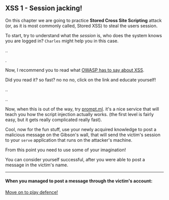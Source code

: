 XSS 1 - Session jacking!
----------------------

On this chapter we are going to practice **Stored Cross Site Scripting** attack (or, as it is most commonly called, Stored XSS) to steal the users session.

To start, try to understand what the *session* is, who does the system knows you are logged in? `Charles` might help you in this case.

.. 

.

Now, I recommend you to read what [OWASP has to say about XSS](https://www.owasp.org/index.php/Cross-site_Scripting_%28XSS%29).

Did you read it? so fast? no no no, click on the link and educate yourself!

.. 

..

Now, when this is out of the way, try [prompt.ml](http://prompt.ml/). it's a nice service that will teach you how the script injection actually works. (the first level is fairly easy, but it gets really complicated really fast).

Cool, now for the fun stuff, use your newly acquired knowledge to post a malicious message on the Gibson's wall, that will send the victim's session to your `serve` application that runs on the attacker's machine.

From this point you need to use some of your imagination!

You can consider yourself successful, after you were able to post a message in the victim's name.

- - - 
#### When you managed to post a message through the victim's account:
[Move on to play defence!](02-XSS.md)